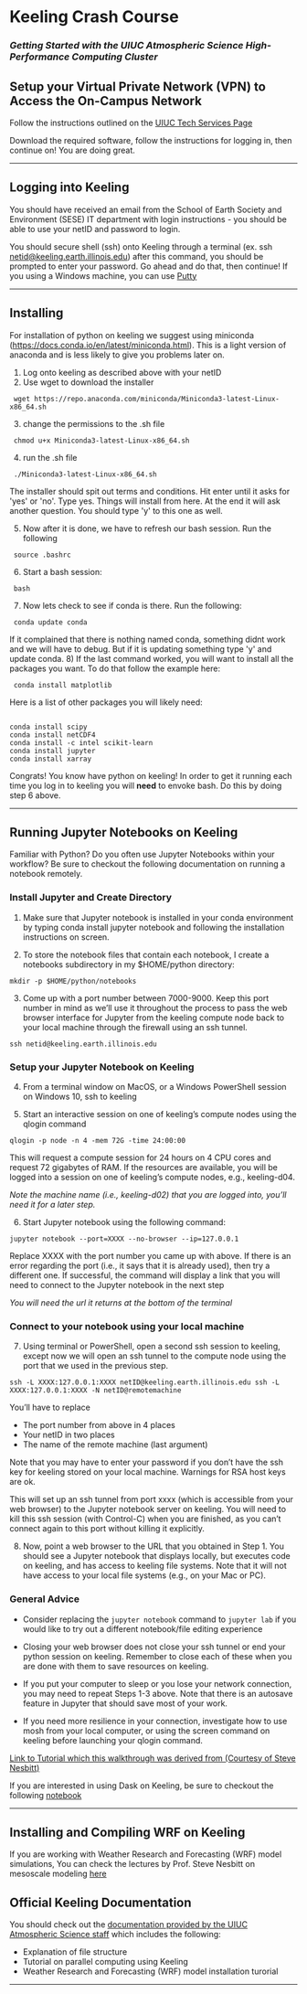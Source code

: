 # Keeling Crash Course
### *Getting Started with the UIUC Atmospheric Science High-Performance Computing Cluster*


## Setup your Virtual Private Network (VPN) to Access the On-Campus Network
Follow the instructions outlined on the [UIUC Tech Services Page](https://techservices.illinois.edu/services/virtual-private-networking-vpn/download-and-set-up-the-vpn-client)

Download the required software, follow the instructions for logging in, then continue on! You are doing great.

---

## Logging into Keeling
You should have received an email from the School of Earth Society and Environment (SESE)
IT department with login instructions - you should be able to use your netID and password
to login.

You should secure shell (ssh) onto Keeling through a terminal (ex. ssh netid@keeling.earth.illinois.edu)
after this command, you should be prompted to enter your password. Go ahead and do that, then
continue! If you using a Windows machine, you can use [Putty](https://www.putty.org/)

---

## Installing
For installation of python on keeling we suggest using miniconda (https://docs.conda.io/en/latest/miniconda.html). This is a light version of anaconda and is less likely to give you problems later on.

1) Log onto keeling as described above with your netID
2) Use wget to download the installer
<pre><code> wget https://repo.anaconda.com/miniconda/Miniconda3-latest-Linux-x86_64.sh </code></pre>
3) change the permissions to the .sh file
<pre><code> chmod u+x Miniconda3-latest-Linux-x86_64.sh </code></pre>
4) run the .sh file
<pre><code> ./Miniconda3-latest-Linux-x86_64.sh </code></pre>

The installer should spit out terms and conditions. Hit enter until it asks for 'yes' or 'no'. Type yes. Things will install from here. At the end it will ask another question. You should type 'y' to this one as well.

5) Now after it is done, we have to refresh our bash session. Run the following
<pre><code> source .bashrc </code></pre>
6) Start a bash session:
<pre><code> bash </code></pre>
7) Now lets check to see if conda is there. Run the following:
<pre><code> conda update conda </pre></code>

If it complained that there is nothing named conda, something didnt work and we will have to debug. But if it is updating something type 'y' and update conda.
8) If the last command worked, you will want to install all the packages you want. To do that follow the example here:
<pre><code> conda install matplotlib </pre></code>

Here is a list of other packages you will likely need:
<pre><code>
conda install scipy
conda install netCDF4
conda install -c intel scikit-learn
conda install jupyter
conda install xarray
</pre></code>

Congrats! You know have python on keeling! In order to get it running each time you log in to keeling you will **need** to envoke bash. Do this by doing step 6 above.

---

## Running Jupyter Notebooks on Keeling
Familiar with Python? Do you often use Jupyter Notebooks within your workflow?
Be sure to checkout the following documentation on running a notebook remotely.


### Install Jupyter and Create Directory

1) Make sure that Jupyter notebook is installed in your conda environment by typing conda install jupyter notebook and following the installation instructions on screen.

2) To store the notebook files that contain each notebook, I create a notebooks subdirectory in my $HOME/python directory:
```
mkdir -p $HOME/python/notebooks
```

3) Come up with a port number between 7000-9000.  Keep this port number in mind as we’ll use it throughout the process to pass the web browser interface for Jupyter from the keeling compute node back to your local machine through the firewall using an ssh tunnel.
```
ssh netid@keeling.earth.illinois.edu
```

### Setup your Jupyter Notebook on Keeling

4) From a terminal window on MacOS, or a Windows PowerShell session on Windows 10, ssh to keeling

5) Start an interactive session on one of keeling’s compute nodes using the qlogin command
```
qlogin -p node -n 4 -mem 72G -time 24:00:00
```

This will request a compute session for 24 hours on 4 CPU cores and request 72 gigabytes of RAM.  If the resources are available, you will be logged into a session on one of keeling’s compute nodes, e.g., keeling-d04.

*Note the machine name (i.e., keeling-d02) that you are logged into, you’ll need it for a later step.*

6) Start Jupyter notebook using the following command:
```
jupyter notebook --port=XXXX --no-browser --ip=127.0.0.1
```

Replace XXXX with the port number you came up with above.  If there is an error regarding the port (i.e., it says that it is already used), then try a different one.  If successful, the command will display a link that you will need to connect to the Jupyter notebook in the next step

*You will need the url it returns at the bottom of the terminal*

### Connect to your notebook using your local machine

7) Using terminal or PowerShell, open a second ssh session to keeling, except now we will open an ssh tunnel to the compute node using the port that we used in the previous step.
```
ssh -L XXXX:127.0.0.1:XXXX netID@keeling.earth.illinois.edu ssh -L XXXX:127.0.0.1:XXXX -N netID@remotemachine
```

You’ll have to replace
  * The port number from above in 4 places
  * Your netID in two places
  * The name of the remote machine (last argument)

Note that you may have to enter your password if you don’t have the ssh key for keeling stored on your local machine.  Warnings for RSA host keys are ok.

This will set up an ssh tunnel from port xxxx (which is accessible from your web browser) to the Jupyter notebook server on keeling.  You will need to kill this ssh session (with Control-C) when you are finished, as you can’t connect again to this port without killing it explicitly.

8) Now, point a web browser to the URL that you obtained in Step 1.  You should see a Jupyter notebook that displays locally, but executes code on keeling, and has access to keeling file systems.  Note that it will not have access to your local file systems (e.g., on your Mac or PC).

### General Advice

- Consider replacing the ```jupyter notebook``` command to ```jupyter lab``` if you would like to try out a different notebook/file editing experience

- Closing your web browser does not close your ssh tunnel or end your python session on keeling.  Remember to close each of these when you are done with them to save resources on keeling.

- If you put your computer to sleep or you lose your network connection, you may need to repeat Steps 1-3 above.  Note that there is an autosave feature in Jupyter that should save most of your work.

- If you need more resilience in your connection, investigate how to use mosh from your local computer, or using the screen command on keeling before launching your qlogin command.


[Link to Tutorial which this walkthrough was derived from (Courtesy of Steve Nesbitt)](https://snesbitt.web.illinois.edu/wp/resources/using-jupyter-notebook-on-keeling/)

If you are interested in using Dask on Keeling, be sure to checkout the following [notebook](https://github.com/swnesbitt/dask-keeling/blob/master/using%20dask-distributed%20on%20keeling.ipynb)

---

## Installing and Compiling WRF on Keeling
If you are working with Weather Research and Forecasting (WRF) model simulations, You can check the lectures by Prof. Steve Nesbitt on mesoscale modeling [here](https://publish.illinois.edu/mesomodel/)

## Official Keeling Documentation
You should check out the [documentation provided by the UIUC Atmospheric Science staff](https://wiki.illinois.edu/wiki/pages/viewpage.action?spaceKey=manabecluster&title=keeling+Home) which includes the following:
- Explanation of file structure
- Tutorial on parallel computing using Keeling
- Weather Research and Forecasting (WRF) model installation turorial

---
